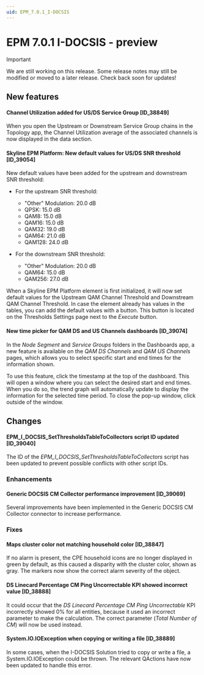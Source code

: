 ```yaml
---
uid: EPM_7.0.1_I-DOCSIS
---
```


# EPM 7.0.1 I-DOCSIS - preview

> [!IMPORTANT]
> We are still working on this release. Some release notes may still be modified or moved to a later release. Check back soon for updates!

## New features

#### Channel Utilization added for US/DS Service Group [ID_38849]

When you open the ​Upstream or Downstream Service Group chains in the Topology app, the Channel Utilization average of the associated channels is now displayed in the data section.

#### Skyline EPM Platform: New default values for US/DS SNR threshold [ID_39054]

New default values have been added for the upstream and downstream SNR threshold:

- For the upstream SNR threshold:

  - "Other" Modulation: 20.0 dB
  - QPSK: 15.0 dB
  - QAM8: 15.0 dB
  - QAM16: 15.0 dB
  - QAM32: 19.0 dB
  - QAM64: 21.0 dB
  - QAM128: 24.0 dB

- For the downstream SNR threshold:

  - "Other" Modulation: 20.0 dB
  - QAM64: 15.0 dB
  - QAM256: 27.0 dB

When a Skyline EPM Platform element is first initialized, it will now set default values for the Upstream QAM Channel Threshold and Downstream QAM Channel Threshold. In case the element already has values in the tables, you can add the default values with a button. This button is located on the Thresholds Settings page next to the *Execute* button.

#### New time picker for QAM DS and US Channels dashboards [ID_39074]

In the *Node Segment* and *Service Groups* folders in the Dashboards app, a new feature is available on the *QAM DS Channels* and *QAM US Channels* pages, which allows you to select specific start and end times for the information shown.

To use this feature, click the timestamp at the top of the dashboard. This will open a window where you can select the desired start and end times. When you do so, the trend graph will automatically update to display the information for the selected time period. To close the pop-up window, click outside of the window.

## Changes

#### EPM_I_DOCSIS_SetThresholdsTableToCollectors script ID updated [ID_39040]

The ID of the *EPM_I_DOCSIS_SetThresholdsTableToCollectors* script has been updated to prevent possible conflicts with other script IDs.

### Enhancements

#### Generic DOCSIS CM Collector performance improvement [ID_39069]

Several improvements have been implemented in the Generic DOCSIS CM Collector connector to increase performance.

### Fixes

#### Maps cluster color not matching household color [ID_38847]

If no alarm is present, the CPE household icons are no longer displayed in green by default, as this caused a disparity with the cluster color, shown as gray. The markers now show the correct alarm severity of the object.

#### DS Linecard Percentage CM Ping Uncorrectable KPI showed incorrect value [ID_38888]

It could occur that the *DS Linecard Percentage CM Ping Uncorrectable* KPI incorrectly showed 0% for all entities, because it used an incorrect parameter to make the calculation. The correct parameter (*Total Number of CM*) will now be used instead.

#### System.IO.IOException when copying or writing a file [ID_38889]

In some cases, when the I-DOCSIS Solution tried to copy or write a file, a System.IO.IOException could be thrown. The relevant QActions have now been updated to handle this error.

